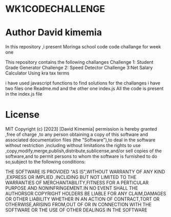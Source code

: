 # WK1CODECHALLENGE
# Author David kimemia
 In this repository ,i present Moringa school  code code challange for week one 

 This repository contains the following challanges 
 Challenge 1: Student Grade Generator Challenge 
 2: Speed Detector Challenge
 3:Net Salary Calculator Using kra tax terms
 
 i have used  javascript functions to find solutions for the challanges 
 i have two files one Readme.md and the other one index.js
 All the code is present in the index.js file 

# License 
MIT Copyright (c) [2023] [David Kimemia] permission is hereby granted ,free of charge ,to any person obtaining a copy of this software and associated documentation files (the "Software"),to deal in the software without restriction ,including without limitations the rights to use ,copy,modify,merge,publish,distribute,sublicense,and/or sell copies of the software,and to permit persons to whom the software is furnished to do so,subject to the following conditions:

THE SOFTWARE IS PROVIDED "AS IS",WITHOUT WARRANTY OF ANY KIND ,EXPRESS OR IMPLIED ,INCLIDING BUT NOT LIMITED TO THE WARRANTIES OF MERCHANTABILITY,FITNESS FOR A PERTICULAR PURPOSE AND NONINFRINGEMENT.IN NO EVENT SHALL THE AUTHORSOR COPYRIGHT HOLDERS BE LIABLE FOR ANY CLAIM,DAMAGES OR OTHER LIABILITY WHETHER IN AN ACTION OF CONTRACT,TORT OR OTHERWISE,ARISING FROM,OUT OF OR IN CONNECTION WITH THE SOFTWARE OR THE USE OF OTHER DEALINGS IN THE SOFTWARE
